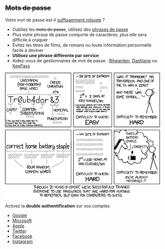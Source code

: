 ~~Mots de passe~~
-----------------

Votre mot de passe est-il [suffisamment
robuste](https://nothing2hide.org/fr/verifier-la-robustesse-de-votre-mot-de-passe/) ?


<ul>
    <li>Oubliez les <del>mots de passe</del>, utilisez des <a href="https://www.xkcd.com/936/">phrases de passe</a></li>
    <li class="fragment">Plus votre phrase de passe comporte de caractères, plus elle sera difficile à craquer</li>
    <li class="fragment">Évitez les titres de films, de romans ou toute information personnelle facile à deviner</li>
    <li class="fragment"><strong>Utilisez une phrase différente par service</strong></li>
    <li class="fragment">Aidez-vous de gestionnaires de mot de passe : <a href="https://bitwarden.com/">Bitwarden</a>, <a href="https://www.dashlane.com/">Dashlane</a> ou <a href="http://keepass.info/">KeePass</a></li>
</ul>


![La force d\'un mot de passe](/assets/i/password_strength.png)


Activez la **double authentification** sur vos comptes

-   [Google](https://myaccount.google.com/security)
-   [Microsoft](https://docs.microsoft.com/fr-fr/microsoft-365/admin/security-and-compliance/set-up-multi-factor-authentication?view=o365-worldwide)
-   [Apple](https://www.moyens.net/comment/comment-verifier-qui-a-acces-a-votre-iphone-et-a-votre-compte-apple/)
-   [Twitter](https://twitter.com/settings/account/login_verification)
-   [Facebook](https://www.facebook.com/settings?tab=security&section=approvals&view)
-   [Instagram](https://help.instagram.com/566810106808145)
